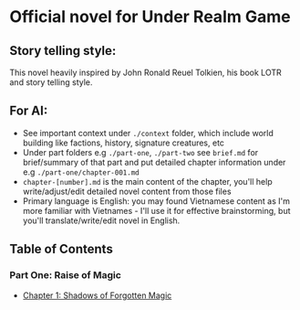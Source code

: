 # Official novel for Under Realm Game

## Story telling style:

This novel heavily inspired by John Ronald Reuel Tolkien, his book LOTR and story telling style.

## For AI:
- See important context under `./context` folder, which include world building like factions, history, signature creatures, etc
- Under part folders e.g `./part-one`, `./part-two` see `brief.md` for brief/summary of that part and put detailed chapter information under e.g `./part-one/chapter-001.md`
- `chapter-[number].md` is the main content of the chapter, you'll help write/adjust/edit detailed novel content from those files
- Primary language is English: you may found Vietnamese content as I'm more familiar with Vietnames - I'll use it for effective brainstorming, but you'll translate/write/edit novel in English.

## Table of Contents

### Part One: Raise of Magic

- [Chapter 1: Shadows of Forgotten Magic](./part-one/chapter-001.md)
